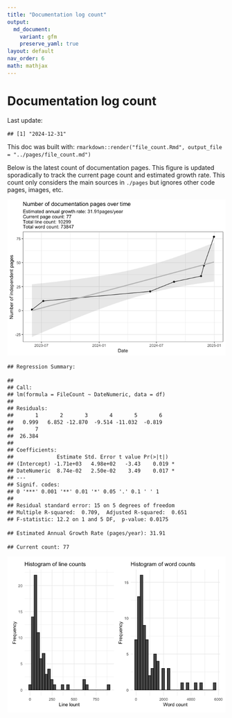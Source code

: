 ```yaml
---
title: "Documentation log count"
output:
  md_document:
    variant: gfm
    preserve_yaml: true
layout: default
nav_order: 6
math: mathjax
---
```


# Documentation log count

Last update:

    ## [1] "2024-12-31"

This doc was built with:
`rmarkdown::render("file_count.Rmd", output_file = "../pages/file_count.md")`

Below is the latest count of documentation pages. This figure is updated
sporadically to track the current page count and estimated growth rate.
This count only considers the main sources in `./pages` but ignores
other code pages, images, etc.

![](../assets/images/file_count_plot-1.png)<!-- -->

    ## Regression Summary:

    ## 
    ## Call:
    ## lm(formula = FileCount ~ DateNumeric, data = df)
    ## 
    ## Residuals:
    ##       1       2       3       4       5       6 
    ##   0.999   6.852 -12.870  -9.514 -11.032  -0.819 
    ##       7 
    ##  26.384 
    ## 
    ## Coefficients:
    ##              Estimate Std. Error t value Pr(>|t|)  
    ## (Intercept) -1.71e+03   4.98e+02   -3.43    0.019 *
    ## DateNumeric  8.74e-02   2.50e-02    3.49    0.017 *
    ## ---
    ## Signif. codes:  
    ## 0 '***' 0.001 '**' 0.01 '*' 0.05 '.' 0.1 ' ' 1
    ## 
    ## Residual standard error: 15 on 5 degrees of freedom
    ## Multiple R-squared:  0.709,  Adjusted R-squared:  0.651 
    ## F-statistic: 12.2 on 1 and 5 DF,  p-value: 0.0175

    ## Estimated Annual Growth Rate (pages/year): 31.91

    ## Current count: 77

![](../assets/images/word-count-plots-1.png)<!-- -->

